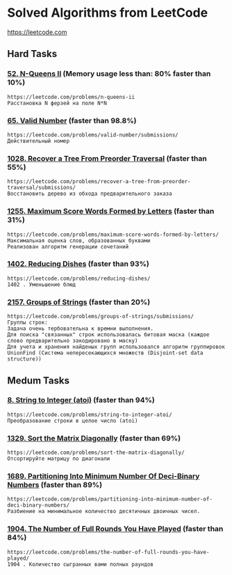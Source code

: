 # Solved Algorithms from LeetCode
https://leetcode.com

## Hard Tasks 

### [**52.** N-Queens II](hard_tasks/Task_LC_52.py) (Memory usage less than: 80% faster than 10%) 
    https://leetcode.com/problems/n-queens-ii
    Расстановка N ферзей на поле N*N

### [**65.** Valid Number](hard_tasks/Task_LC_65.py) (faster than 98.8%)
    https://leetcode.com/problems/valid-number/submissions/
    Действительный номер

### [**1028.** Recover a Tree From Preorder Traversal](hard_tasks/Task_LC_1028.py) (faster than 55%)
    https://leetcode.com/problems/recover-a-tree-from-preorder-traversal/submissions/
    Восстановить дерево из обхода предварительного заказа

### [**1255.** Maximum Score Words Formed by Letters](hard_tasks/Task_LC_1255.py) (faster than 31%) 
    https://leetcode.com/problems/maximum-score-words-formed-by-letters/
    Максимальная оценка слов, образованных буквами
    Реализован алгоритм генерации сочетаний

### [**1402.** Reducing Dishes](hard_tasks/Task_LC_1402.py) (faster than 93%)
    https://leetcode.com/problems/reducing-dishes/
    1402 . Уменьшение блюд
  
    
### [**2157.** Groups of Strings](hard_tasks/Task_LC_2157.py) (faster than 20%)
    https://leetcode.com/problems/groups-of-strings/submissions/
    Группы строк:
    Задача очень тербовательна к времни выполнения. 
    Для поиска "связанных" строк использовалась битовая маска (каждое слово предварительно закодировано в маску)
    Для учета и хранения найденых групп использовался алгоритм группировок UnionFind (Система непересекающихся множеств (Disjoint-set data structure))

## Medum Tasks 
### [**8.** String to Integer (atoi)](medium_tasks/Task_LC_8.py) (faster than 94%)
    https://leetcode.com/problems/string-to-integer-atoi/
    Преобразование строки в целое число (atoi)

### [**1329.** Sort the Matrix Diagonally](medium_tasks/Task_LC_1329.py) (faster than 69%)
    https://leetcode.com/problems/sort-the-matrix-diagonally/
    Отсортируйте матрицу по диагонали

### [**1689.** Partitioning Into Minimum Number Of Deci-Binary Numbers](medium_tasks/Task_LC_1689.py) (faster than 89%)
    https://leetcode.com/problems/partitioning-into-minimum-number-of-deci-binary-numbers/
    Разбиение на минимальное количество десятичных двоичных чисел.

### [**1904.** The Number of Full Rounds You Have Played](medium_tasks/Task_LC_1904.py) (faster than 84%)
    https://leetcode.com/problems/the-number-of-full-rounds-you-have-played/
    1904 . Количество сыгранных вами полных раундов
